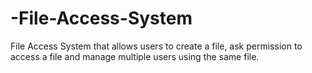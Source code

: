# -File-Access-System
File Access System that  allows users to create a file, ask permission to access a file and manage multiple users using the same file.
